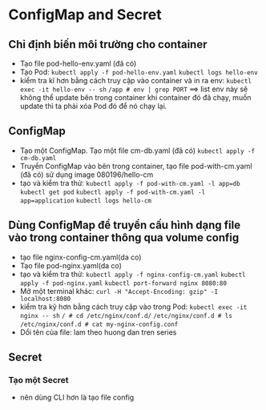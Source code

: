 # ConfigMap and Secret

## Chỉ định biến môi trường cho container
+ Tạo file pod-hello-env.yaml (đã có)
+ Tạo Pod: ```kubectl apply -f pod-hello-env.yaml```
```kubectl logs hello-env```
+ kiểm tra kĩ hơn bằng cách truy cập vào container và in ra env:
```kubectl exec -it hello-env -- sh```
```/app # env | grep PORT```
==> list env này sẽ không thể update bên trong container khi container đó đã chạy, muốn update thì ta phải xóa Pod đó để nó chạy lại.

## ConfigMap
+ Tạo một ConfigMap. Tạo một file cm-db.yaml (đã có)
```kubectl apply -f cm-db.yaml```
+ Truyền ConfigMap vào bên trong container, tạo file pod-with-cm.yaml (đã có) sử dụng image 080196/hello-cm
+ tạo và kiểm tra thử:
```kubectl apply -f pod-with-cm.yaml -l app=db```
```kubectl get pod```
```kubectl apply -f pod-with-cm.yaml -l app=application```
```kubectl logs hello-cm```

## Dùng ConfigMap để truyền cấu hình dạng file vào trong container thông qua volume config
+ tạo file nginx-config-cm.yaml(da co)
+ Tạo file pod-nginx.yaml(da co)
+ tạo và kiểm tra thử:
```kubectl apply -f nginx-config-cm.yaml```
```kubectl apply -f pod-nginx.yaml```
```kubectl port-forward nginx 8080:80```
+ Mở một terminal khác:
```curl -H "Accept-Encoding: gzip" -I localhost:8080```
+ kiểm tra kỹ hơn bằng cách truy cập vào trong Pod:
```kubectl exec -it nginx -- sh```
```/ # cd /etc/nginx/conf.d/```
```/etc/nginx/conf.d # ls```
```/etc/nginx/conf.d # cat my-nginx-config.conf ```
+ Dổi tên của file: lam theo huong dan tren series

## Secret
### Tạo một Secret
+  nên dùng CLI hơn là tạo file config